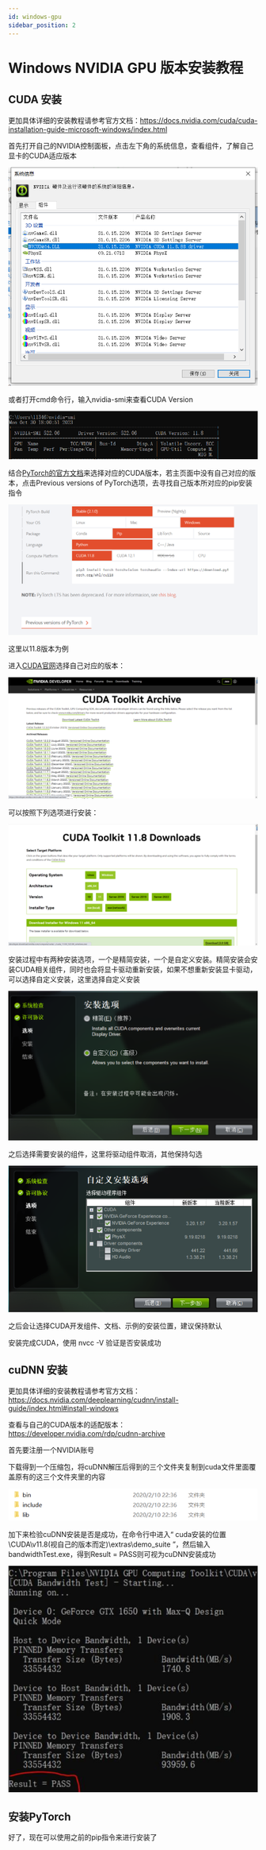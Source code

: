 ```yaml
---
id: windows-gpu
sidebar_position: 2
---
```


# Windows NVIDIA GPU 版本安装教程

## CUDA 安装

更加具体详细的安装教程请参考官方文档：https://docs.nvidia.com/cuda/cuda-installation-guide-microsoft-windows/index.html

首先打开自己的NVIDIA控制面板，点击左下角的系统信息，查看组件，了解自己显卡的CUDA适应版本

![7](img\7.png)

或者打开cmd命令行，输入nvidia-smi来查看CUDA Version

![8](img\8.png)

结合[PyTorch的官方文档](https://pytorch.org/)来选择对应的CUDA版本，若主页面中没有自己对应的版本，点击Previous versions of PyTorch选项，去寻找自己版本所对应的pip安装指令

![2](img\2.png)

这里以11.8版本为例

进入[CUDA官网](https://developer.nvidia.com/cuda-toolkit-archive)选择自己对应的版本：


![3](img\3.png)

可以按照下列选项进行安装：

![4](img\4.png)

安装过程中有两种安装选项，一个是精简安装，一个是自定义安装。精简安装会安装CUDA相关组件，同时也会将显卡驱动重新安装，如果不想重新安装显卡驱动，可以选择自定义安装，这里选择自定义安装

![5](img\5.png)

之后选择需要安装的组件，这里将驱动组件取消，其他保持勾选

![6](img\6.png)

之后会让选择CUDA开发组件、文档、示例的安装位置，建议保持默认

安装完成CUDA，使用 nvcc -V 验证是否安装成功

## cuDNN 安装

更加具体详细的安装教程请参考官方文档：https://docs.nvidia.com/deeplearning/cudnn/install-guide/index.html#install-windows

查看与自己的CUDA版本的适配版本：https://developer.nvidia.com/rdp/cudnn-archive

首先要注册一个NVIDIA账号

下载得到一个压缩包，将cuDNN解压后得到的三个文件夹复制到cuda文件里面覆盖原有的这三个文件夹里的内容

![9](img\9.png)

加下来检验cuDNN安装是否是成功，在命令行中进入“ cuda安装的位置\CUDA\v11.8(视自己的版本而定)\extras\demo_suite ”，然后输入bandwidthTest.exe，得到Result = PASS则可视为cuDNN安装成功

![10](img\10.png)

## 安装PyTorch

好了，现在可以使用之前的pip指令来进行安装了
